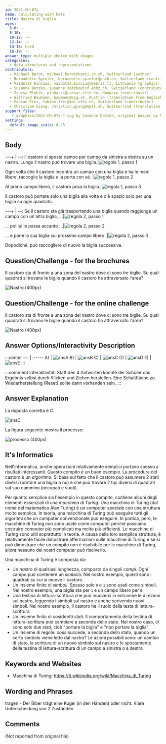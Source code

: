 ```yaml
---
id: 2021-CH-07a
name: Calculating with hats
title: Nastro di biglia
ages:
  6-8: --
  8-10: --
  10-12: --
  12-14: --
  14-16: hard
  16-19: --
answer_type: multiple choice with images
categories:
  - data structures and representations
contributors:
  - Michael Barot, michael.barot@kanti.sh.ch, Switzerland (author)
  - Bernadette Spieler, bernadette.spieler@phzh.ch, Switzerland (contributor)
  - Vaidotas Kinčius, vaidotas.kincius@bebras.lt, Lithuania (graphics)
  - Susanne Datzko, susanne.datzko@inf.ethz.ch, Switzerland (contributor, graphics)
  - Zsuzsa Pluhár, pluharzs@caesar.elte.hu, Hungary (contributor)
  - Wilfried Baumann, baumann@ocg.at, Austria (translation from English into German)
  - Fabian Frei, fabian.frei@inf.ethz.ch, Switzerland (contributor)
  - Christian Giang, christian.giang@epfl.ch, Switzerland (translation from German into Italian)   
support_files:
   - graphics/2021-CH-07a-*.svg by Susanne Datzko, original beaver by Vaidotas Kinčius
settings:
  default_image_scale: 0.25
---
```



## Body


---+ | --:
Il castoro si sposta campo per campo da sinistra a destra su un nastro. Lungo il nastro può trovare una biglia.|![](graphics/2021-CH-07a-taskbody01a.svg "regola 1, passo 1")

Ogni volta che il castoro incontra un campo con una biglia e ha le mani libere, raccoglie la biglia e la porta con sé.  |![](graphics/2021-CH-07a-taskbody01b-v2.svg "regola 1, passo 2")

Al primo campo libero, il castoro posa la biglia.|![](graphics/2021-CH-07a-taskbody01c.svg "regola 1, passo 3")

Il castoro può portare solo una biglia alla volta e c'è spazio solo per una biglia su ogni quadrato. 

---+ | --:
Se il castoro sta già trasportando una biglia quando raggiunge un campo con un'altra biglia, ...|![](graphics/2021-CH-07a-taskbody02a-v2.svg "regola 2, passo 1")

... poi lui le passa accanto ...|![](graphics/2021-CH-07a-taskbody02b-v2.svg "regola 2, passo 2")

... e pone la sua biglia sul prossimo campo libero. |![](graphics/2021-CH-07a-taskbody02c-v2.svg "regola 2, passo 3")

Dopodiché, può raccogliere di nuovo la biglia successiva.

## Question/Challenge - for the brochures

Il castoro sta di fronte a una zona del nastro dove ci sono tre biglie. Su quali quadrati si trovano le biglie quando il castoro ha attraversato l'area?

![](graphics/2021-CH-07a-question.svg "Nastro (400px)")


## Question/Challenge - for the online challenge

Il castoro sta di fronte a una zona del nastro dove ci sono tre biglie. Su quali quadrati si trovano le biglie quando il castoro ha attraversato l'area?

![](graphics/2021-CH-07a-question.svg "Nastro (400px)")


## Answer Options/Interactivity Description

:::center
--: | :-----
A) | ![ansA] 
B) | ![ansB] 
C) | ![ansC] 
D) | ![ansD]
E) | ![ansE]
:::

[ansA]: graphics/2021-CH-07a-answerA.svg "Risposta A (400px)"
[ansB]: graphics/2021-CH-07a-answerB.svg "Risposta B (400px)"
[ansC]: graphics/2021-CH-07a-answerC.svg "Risposta C (400px)"
[ansD]: graphics/2021-CH-07a-answerD.svg "Risposta D (400px)"
[ansE]: graphics/2021-CH-07a-answerE.svg "Risposta E (400px)"

:::comment
Interaktivität:
Statt den 4 Antworten könnte der Schüler das Ergebnis selbst durch Klicken und Ziehen herstellen. Eine Schaltfläche zu Wiederherstellung (Reset) sollte dann vorhanden sein.
:::


## Answer Explanation

La risposta corretta è C.

![ansC]

La figura seguente mostra il processo:

![](graphics/2021-CH-07a-explanation.svg "processo (400px)")

## It's Informatics

Nell'informatica, anche operazioni relativamente semplici portano spesso a risultati interessanti. Questo compito è un buon esempio. La procedura del castoro è un _algoritmo_. Si basa sul fatto che il castoro può assumere 2 stati diversi (portare una biglia o no) e che può trovare 2 tipi diversi di quadrati sul suo cammino (occupati e vuoti).

Per quanto semplice sia l'esempio in questo compito, contiene alcuni degli elementi essenziali di una _macchina di Turing_.
Una macchina di Turing (dal nome del matematico Alan Turing) è un computer speciale con una struttura molto semplice. In teoria, una macchina di Turing può eseguire tutti gli algoritmi che un computer convenzionale può eseguire. In pratica, però, le macchine di Turing non sono usate come computer perché possiamo costruire computer più complicati ma molto più efficienti. Le macchine di Turing sono utili soprattutto in teoria. A causa della loro semplice struttura, è relativamente facile dimostrare affermazioni sulle macchine di Turing e se si può dimostrare che un compito non è risolvibile per le macchine di Turing, allora nessuno dei nostri computer può risolverlo. 


Una macchina di Turing è composta da:
   - Un _nastro_ di qualsiasi lunghezza, composto da singoli _campi_. Ogni campo può contenere un _simbolo_. Nel nostro esempio, questi sono i quadrati su cui si muove il castoro.
   - Un insieme finito di _simboli_. Spesso solo `0` e `1` sono usati come simboli. Nel nostro esempio, una biglia sta per `1` e un campo libero per `0`.
   - Una testina di lettura-scrittura che può muoversi in entrambe le direzioni sul nastro, leggendo i simboli sul nastro e anche scrivendo nuovi simboli. Nel nostro esempio, il castoro ha il ruolo della testa di lettura-scrittura.
   - Un insieme finito di cosiddetti _stati_. Il comportamento della testina di lettura-scrittura può cambiare a seconda dello stato. Nel nostro caso, ci sono solo due stati, cioè "portare la biglia" e "non portare la biglia".
   - Un insieme di regole: cosa succede, a seconda dello stato, quando un certo simbolo viene letto dal nastro? Le azioni possibili sono: un cambio di stato, la scrittura di un nuovo simbolo sul nastro e lo spostamento della testina di lettura-scrittura di un campo a sinistra o a destra.



## Keywords and Websites

 - Macchina di Turing: https://it.wikipedia.org/wiki/Macchina_di_Turing


## Wording and Phrases

tragen - Der Biber trägt eine Kugel (in den Händen) oder nicht. Klare Unterscheidung von 2 Zuständen.


## Comments

(Not reported from original file)
